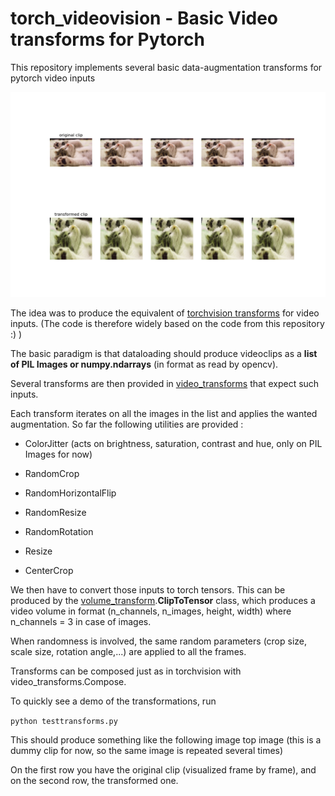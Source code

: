 torch_videovision - Basic Video transforms for Pytorch
======================================================


This repository implements several basic data-augmentation transforms for pytorch video inputs 

![transform_image](data/transform_cat.png)

The idea was to produce the equivalent of [torchvision transforms](https://github.com/pytorch/vision/tree/master/torchvision/transforms) for video inputs. (The code is therefore widely based on the code from this repository :) ) 

The basic paradigm is that dataloading should produce videoclips as a **list of PIL Images or numpy.ndarrays** (in format as read by opencv).

Several transforms are then provided in [video_transforms](videotransforms/video_transforms.py) that expect such inputs.

Each transform iterates on all the images in the list and applies the wanted augmentation.
So far the following utilities are provided :
- ColorJitter (acts on brightness, saturation, contrast and hue, only on PIL Images for now)
- RandomCrop
- RandomHorizontalFlip
- RandomResize
- RandomRotation

- Resize
- CenterCrop

We then have to convert those inputs to torch tensors.
This can be produced by the [volume_transform](videotransforms/volume_transforms.py).**ClipToTensor** class, which produces a video volume in format (n_channels, n_images, height, width) where n_channels = 3 in case of images.

When randomness is involved, the same random parameters (crop size, scale size, rotation angle,...) are applied to all the frames.

Transforms can be composed just as in torchvision with video_transforms.Compose.

To quickly see a demo of the transformations, run

`python testtransforms.py`

This should produce something like the following image top image (this is a dummy clip for now, so the same image is repeated several times)

On the first row you have the original clip (visualized frame by frame), and on the second row, the transformed one.
